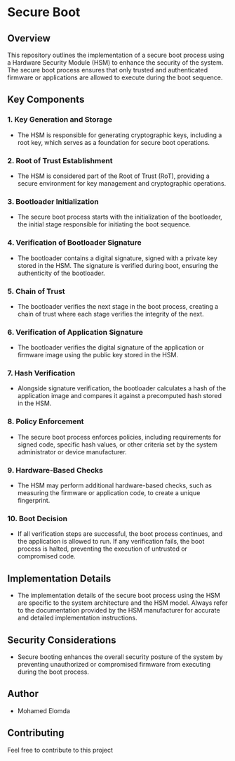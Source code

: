 # Secure Boot

## Overview

This repository outlines the implementation of a secure boot process using a Hardware Security Module (HSM) to enhance the security of the system. The secure boot process ensures that only trusted and authenticated firmware or applications are allowed to execute during the boot sequence.

## Key Components

### 1. Key Generation and Storage

- The HSM is responsible for generating cryptographic keys, including a root key, which serves as a foundation for secure boot operations.

### 2. Root of Trust Establishment

- The HSM is considered part of the Root of Trust (RoT), providing a secure environment for key management and cryptographic operations.

### 3. Bootloader Initialization

- The secure boot process starts with the initialization of the bootloader, the initial stage responsible for initiating the boot sequence.

### 4. Verification of Bootloader Signature

- The bootloader contains a digital signature, signed with a private key stored in the HSM. The signature is verified during boot, ensuring the authenticity of the bootloader.

### 5. Chain of Trust

- The bootloader verifies the next stage in the boot process, creating a chain of trust where each stage verifies the integrity of the next.

### 6. Verification of Application Signature

- The bootloader verifies the digital signature of the application or firmware image using the public key stored in the HSM.

### 7. Hash Verification

- Alongside signature verification, the bootloader calculates a hash of the application image and compares it against a precomputed hash stored in the HSM.

### 8. Policy Enforcement

- The secure boot process enforces policies, including requirements for signed code, specific hash values, or other criteria set by the system administrator or device manufacturer.

### 9. Hardware-Based Checks

- The HSM may perform additional hardware-based checks, such as measuring the firmware or application code, to create a unique fingerprint.

### 10. Boot Decision

- If all verification steps are successful, the boot process continues, and the application is allowed to run. If any verification fails, the boot process is halted, preventing the execution of untrusted or compromised code.

## Implementation Details

- The implementation details of the secure boot process using the HSM are specific to the system architecture and the HSM model. Always refer to the documentation provided by the HSM manufacturer for accurate and detailed implementation instructions.

## Security Considerations

- Secure booting enhances the overall security posture of the system by preventing unauthorized or compromised firmware from executing during the boot process.

## Author

- Mohamed Elomda

## Contributing

Feel free to contribute to this project 

